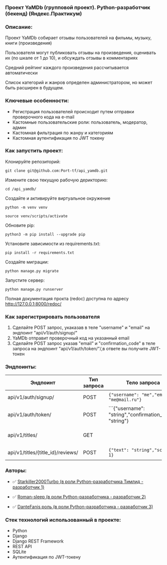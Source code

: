 ### Проект YaMDb (групповой проект). Python-разработчик (бекенд) (Яндекс.Практикум)

### Описание:
Проект YaMDb собирает отзывы пользователей на фильмы, музыку, книги (произведения)

Пользователя могут публиковать отзывы на произведения, оценивать их (по шкале от 1 до 10), и обсуждать отзывы в комментариях

Средний рейтинг каждого произведения рассчитывается автоматически

Список категорий и жанров определен администратором, но может быть расширен в будущем.

### Ключевые особенности:
- Регистрация пользователей происходит путем отправки проверочного кода на e-mail
- Кастомные пользовательские роли: пользователь, модератор, админ
- Кастомная фильтрация по жанру и категориям
- Кастомная аутентификация по JWT токену

### Как запустить проект:

Клонируйте репозиторий:
```
git clone git@github.com:Port-tf/api_yamdb.git
```

Измените свою текущую рабочую дерикторию:
```
cd /api_yamdb/
```

Создайте и активируйте виртуальное окружение

```
python -m venv venv
```

```
source venv/scripts/activate
```

Обновите pip:
```
python3 -m pip install --upgrade pip
```

Установите зависимости из requirements.txt:

```
pip install -r requirements.txt
```

Создайте миграции:

```
python manage.py migrate
```
Запустите сервер:

```
python manage.py runserver
```
Полная документация прокта (redoc) доступна по адресу http://127.0.0.1:8000/redoc/


### Как зарегистрировать пользователя
1. Сделайте POST запрос, укаказав в теле "username" и "email" на эндпоинт "api/v1/auth/signup/"
2. YaMDb отправит проверочный код на указанный email 
3. Сделайте POST запрос указав "email" и "confirmation_code" в теле запроса на эндпоинт  "api/v1/auth/token/"/,в ответе вы получите JWT-токен


### Эндпоинты:

| Эндпоинт                                   |Тип запроса | Тело запроса                                                  | Ответ           | Комментарий               |
|--------------------------------------------|----------------|-------------------------------------------------------|--------------------|-----------------------|
|api/v1/auth/signup/                         |POST            |```{"username": "me","email": "me@mail.ru"}```         | Информация о пользователе |                |
|api/v1/auth/token/                          |POST            |```{"username": "string","confirmation_code": "string"}|``` {"token":eyJ0eXOi}```|                  |
|api/v1/titles/                              |GET             |                                                       |Список произведения    |Показать список произведений    |
|api/v1/titles/{title_id}/reviews/           |POST            |```{"text": "string","score": 1}```                    |Информация об отзывах     |Разместить отзыв|


### Авторы:

- :white_check_mark: [Starkiller2000Turbo (в роли Python-разработчика Тимлид - разработчик 1)](https://github.com/Starkiller2000Turbo)

- :white_check_mark: [Roman-sleep (в роли Python-разработчика - разработчик 2)](https://github.com/Roman-sleep)

- :white_check_mark: [DanteFanis роль (в роли Python-разработчика - разработчик 3)](https://github.com/DanteFanis)

### Стек технологий использованный в проекте:

- Python
- Django
- Django REST Framework
- REST API
- SQLite
- Аутентификация по JWT-токену